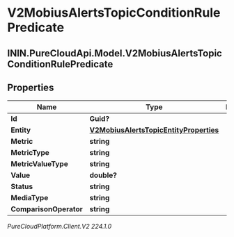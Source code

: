 # V2MobiusAlertsTopicConditionRulePredicate

## ININ.PureCloudApi.Model.V2MobiusAlertsTopicConditionRulePredicate

## Properties

|Name | Type | Description | Notes|
|------------ | ------------- | ------------- | -------------|
| **Id** | **Guid?** |  | [optional] |
| **Entity** | [**V2MobiusAlertsTopicEntityProperties**](V2MobiusAlertsTopicEntityProperties) |  | [optional] |
| **Metric** | **string** |  | [optional] |
| **MetricType** | **string** |  | [optional] |
| **MetricValueType** | **string** |  | [optional] |
| **Value** | **double?** |  | [optional] |
| **Status** | **string** |  | [optional] |
| **MediaType** | **string** |  | [optional] |
| **ComparisonOperator** | **string** |  | [optional] |



_PureCloudPlatform.Client.V2 224.1.0_

